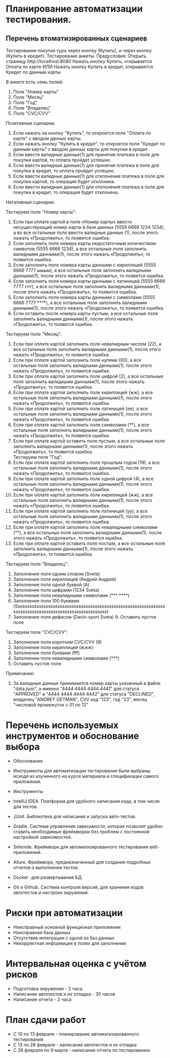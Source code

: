 # Планирование автоматизации тестирования.

## Перечень втоматизированных сценариев 

Тестирование покупки тура через кнопку (Купить), и через кнопку (Купить в кредит).
Тестирование анкеты.
Предусловия: Открыть страницу http://localhost:8080 Нажать кнопку Купить, открывается Оплата по карте ИЛИ Нажать кнопку Купить в кредит, открывается Кредит по данным карты

В анкете есть семь полей:

1. Поле "Номер карты"
2. Поле "Месяц"
3. Поле "Год"
4. Поле "Владелец"
5. Поле "CVC/CVV"

Позитивные сценарии.

1. Если нажать на кнопку "Купить", то откроется поле "Оплата по карте" с вводом данных карты.
2. Если нажать кнопку "Купить в кредит", то откроется поле "Кредит по данным карты" с вводом данных карты для покупки в кредит.
3. Если ввести валидные данные(1) для принятия платежа в поле для покупки картой, то оплата пройдет успешно.
4. Если ввести валидные данные(1) для принятия платежа в поле для покупки в кредит, то оплата пройдет успешно.
5. Если ввести валидные данные(1) для отклонения платежа в поле для покупки картой, то операция будет отклонена.
6. Если ввести валидные данные(1) для отклонения платежа в поле для покупки в кредит, то операция будет отклонена.


Негативные сценарии.

Тестируем поле "Номер карты": 
1. Если при оплате картой в поле «Номер карты» ввести несуществующий номер карты в базе данных (5555 6666 1234 1234), а во все остальные поля ввести валидные данные (1), после этого нажать «Продолжить», то появится ошибка. 
2. Если заполнить поле номера карты недостаточным количеством символов (5555 6666 1234), а все остальные поля заполнить валидными данными(1), после этого нажать «Продолжить», то появится ошибка.    
3. Если заполнить поле номера карты данными с кириллицей (5555 6666 7777 ыыыы), а все остальные поля заполнить валидными данными(1), после этого нажать «Продолжить», то появится ошибка.    
4. Если заполнить поле номера карты данными с латиницей (5555 6666 7777 rrrr), а все остальные поля заполнить валидными данными(1), после этого нажать «Продолжить», то появится ошибка.     
5. Если заполнить поле номера карты данными с символами (5555 6666 7777 ****), а все остальные поля заполнить валидными данными(1), после этого нажать «Продолжить», то появится ошибка.    
6. Если оставить после номера карты пустым, а все остальные поля заполнить валидными данными(1), после этого нажать «Продолжить», то появится ошибка.    

Тестируем поле "Месяц":
1. Если при оплате картой заполнить поле невалидным числом (22), а все остальные поля заполнить валидными данными(1), после этого нажать «Продолжить», то появится ошибка.   
2. Если при оплате картой заполнить поле нулями (00), а все остальные поля заполнить валидными данными(1), после этого нажать «Продолжить», то появится ошибка.    
3. Если при оплате картой заполнить поле цифрой (2), а все остальные поля заполнить валидными данными(1), после этого нажать «Продолжить», то появится ошибка.     
4. Если при оплате картой заполнить поле кириллицей (жж), а все остальные поля заполнить валидными данными(1), после этого нажать «Продолжить», то появится ошибка.   
5. Если при оплате картой заполнить поле латиницей (ee), а все остальные поля заполнить валидными данными(1), после этого нажать «Продолжить», то появится ошибка.     
6. Если при оплате картой заполнить поле символами (**), а все остальные поля заполнить валидными данными(1), после этого нажать «Продолжить», то появится ошибка.    
7. Если при оплате картой оставить поле пустым, а все остальные поля заполнить валидными данными(1), после этого нажать «Продолжить», то появится ошибка.    
Тестируем поле "Год": 
1. Если при оплате картой заполнить поле прошлым годом (19), а все остальные поля заполнить валидными данными(1), после этого нажать «Продолжить», то появится ошибка.     
2. Если при оплате картой заполнить поле одной цифрой (4), а все остальные поля заполнить валидными данными(1), после этого нажать «Продолжить», то появится ошибка.     
3. Если при оплате картой заполнить поле кириллицей (жж), а все остальные поля заполнить валидными данными(1), после этого нажать «Продолжить», то появится ошибка.     
4. Если при оплате картой заполнить поле латиницей (yy), а все остальные поля заполнить валидными данными(1), после этого нажать «Продолжить», то появится ошибка.     
5. Если при оплате картой заполнить поле невалидными символами (**), а все остальные поля заполнить валидными данными(1), после этого нажать «Продолжить», то появится ошибка.    
6. Если при оплате картой оставить поле постым, а все остальные поля заполнить валидными данными(1), после этого нажать «Продолжить», то появится ошибка.    

Тестируем поле "Владелец": 
1. Заполнение поля одним словом (Sveta) 
2. Заполнение поля кириллицей (Андрей Андрей) 
3. Заполнение поля одной буквой (A) 
4. Заполнение поля цифрами (1234 Sveta) 
5. Заполнение поля невалидными символами (*** ****) 
6. Заполнение поля 100 буквами (Ssssssssssssssssssssssssssssssssssssssssssssssssssssssssssssssssssssssssssssssssssssssssssssssssssssssss) 
7. Заполнение поля дефисом (Davin-sport Sveta) 9. Оставить пустое поле

Тестируем поле "CVC/CVV": 
1. Заполнение поля коротким CVC/CVV (9) 
2. Заполнение поля кириллицей (жжж) 
3. Заполнение поля буквами (fff) 
4. Заполнение поля невалидными символами (***)
5. Оставить пустое поле

Примечание:
1. За валидные данные принимается номер карты указанный в файле "data.json", а именно "4444 4444 4444 4441" для статуса "APPROVED" и "4444 4444 4444 4442" для статуса "DECLINED", владелец "ANDREY GETMAN", CVV код "123", год "23", месяц "числовой промежуток с 01 по 12"
# Перечень используемых инструментов и обоснование выбора

* Обоснование 
 * Инструменты для автоматизации тестирования были выбраны исходя из изученного на курсе материала и спецификации самого приложения.

* Инструменты
 * IntelliJ IDEA. Платформа для удобного написания кода, в том числе для тестов.
 * JUnit. Библиотека для написания и запуска авто-тестов.
 * Gradle. Система управления зависимости, которая позволит удобно ставить необходимые фреймворки без проблем с постоянной настройкой зависимостей.
 * Selenide. Фреймворк для автоматизированного тестирования веб-приложений.
 * Allure. Фреймворк, предназначенный для создания подробных отчетов о выполнении тестов.
 * Docker -для развертывания БД.
 * Git и Github. Система контроля версий, для хранения кодов автотестов и настроек окружения.

# Риски при автоматизации
* Неисправный основной функционал приложения 
* Неисправная база данных
* Отсутствие интеграции с одной из баз данных
* Некорректная информация в полях для заполнения

# Интервальная оценка с учётом рисков
* Подготовка окружения - 2 часа
* Написание автотестов и их отладка - 30 часов 
* Написание отчета - 2 часа

# План сдачи работ
* C 10 по 13 февраля - планирование автоматизированного тестирования
* С 13 по 28 февраля - написание автотестов и их отладка
* С 28 февраля по 9 марта - написание отчета по тестированию
    



